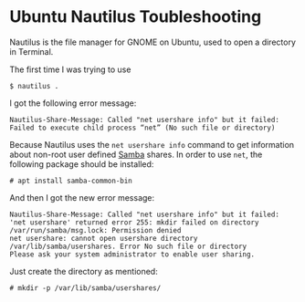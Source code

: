 # Ubuntu Nautilus Toubleshooting

Nautilus is the file manager for GNOME on Ubuntu, used to open a directory in Terminal.

The first time I was trying to use

```console
$ nautilus .
```

I got the following error message:

```
Nautilus-Share-Message: Called "net usershare info" but it failed: Failed to execute child process “net” (No such file or directory)
```

Because Nautilus uses the `net usershare info` command to get information about non-root user defined [Samba](https://www.samba.org/) shares. In order to use `net`, the following package should be installed:

```console
# apt install samba-common-bin
```

And then I got the new error message:

```
Nautilus-Share-Message: Called "net usershare info" but it failed: 'net usershare' returned error 255: mkdir failed on directory /var/run/samba/msg.lock: Permission denied
net usershare: cannot open usershare directory /var/lib/samba/usershares. Error No such file or directory
Please ask your system administrator to enable user sharing.
```

Just create the directory as mentioned:

```console
# mkdir -p /var/lib/samba/usershares/
```
